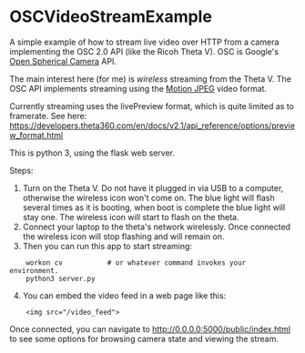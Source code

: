 # OSCVideoStreamExample

A simple example of how to stream live video over HTTP from a camera implementing the OSC 2.0 API (like the Ricoh Theta V). OSC is Google's [Open Spherical Camera](https://developers.google.com/streetview/open-spherical-camera/) API.

The main interest here (for me) is *wireless* streaming from the Theta V. The OSC API implements streaming using the [Motion JPEG](https://en.wikipedia.org/wiki/Motion_JPEG) video format.  

Currently streaming uses the livePreview format, which is quite limited as to framerate. See here: https://developers.theta360.com/en/docs/v2.1/api_reference/options/preview_format.html

This is python 3, using the flask web server. 

Steps:
1. Turn on the Theta V. Do not have it plugged in via USB to a computer, otherwise the wireless icon won't come on.
The blue light will flash several times as it is booting, when boot is complete the blue light will stay one.  The wireless icon will start to flash on the theta.
2. Connect your laptop to the theta's network wirelessly. Once connected the wireless icon will stop flashing and will remain on.
3. Then you can run this app to start streaming:
````
    workon cv           # or whatever command invokes your environment.
    python3 server.py
````
4. You can embed the video feed in a web page like this:
````
    <img src="/video_feed">
````

Once connected, you can navigate to http://0.0.0.0:5000/public/index.html to see some options for browsing camera state and viewing the stream.

